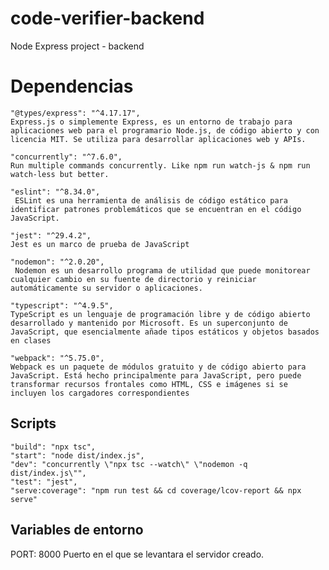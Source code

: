 # code-verifier-backend
Node Express project - backend

# Dependencias
    "@types/express": "^4.17.17",
    Express.js o simplemente Express, es un entorno de trabajo para aplicaciones web para el programario Node.js, de código abierto y con licencia MIT. Se utiliza para desarrollar aplicaciones web y APIs.
    
    "concurrently": "^7.6.0",
    Run multiple commands concurrently. Like npm run watch-js & npm run watch-less but better.
    
    "eslint": "^8.34.0",
     ESLint es una herramienta de análisis de código estático para identificar patrones problemáticos que se encuentran en el código JavaScript.
    
    "jest": "^29.4.2",
    Jest es un marco de prueba de JavaScript 
    
    "nodemon": "^2.0.20",  
     Nodemon es un desarrollo programa de utilidad que puede monitorear cualquier cambio en su fuente de directorio y reiniciar automáticamente su servidor o aplicaciones.
    
    "typescript": "^4.9.5",
    TypeScript es un lenguaje de programación libre y de código abierto desarrollado y mantenido por Microsoft. Es un superconjunto de JavaScript, que esencialmente añade tipos estáticos y objetos basados en clases
    
    "webpack": "^5.75.0",
    Webpack es un paquete de módulos gratuito y de código abierto para JavaScript. Está hecho principalmente para JavaScript, pero puede transformar recursos frontales como HTML, CSS e imágenes si se incluyen los cargadores correspondientes


## Scripts
    "build": "npx tsc",
    "start": "node dist/index.js",
    "dev": "concurrently \"npx tsc --watch\" \"nodemon -q dist/index.js\"",
    "test": "jest",
    "serve:coverage": "npm run test && cd coverage/lcov-report && npx serve"


## Variables de entorno
PORT: 8000 
Puerto en el que se levantara el servidor creado.

